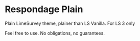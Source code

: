 # Respondage Plain
Plain LimeSurvey theme, plainer than LS Vanilla. For LS 3 only

Feel free to use. No obligations, no guarantees.
